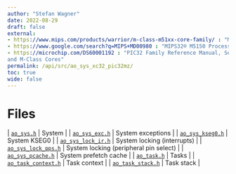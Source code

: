 ```yaml
---
author: "Stefan Wagner"
date: 2022-08-29
draft: false
external:
- https://www.mips.com/products/warrior/m-class-m51xx-core-family/ : "M-Class M51xx Core Family"
- https://www.google.com/search?q=MIPS+MD00980 : "MIPS32® M5150 Processor Core Family Software User’s Manual"
- https://microchip.com/DS60001192 : "PIC32 Family Reference Manual, Section 50, CPU for Devices with MIPS32® microAptiv™ 
and M-Class Cores"
permalink: /api/src/ao_sys_xc32_pic32mz/
toc: true
wide: false
---
```


# Files

| [`ao_sys.h`](ao_sys.h.md) | System |
| [`ao_sys_exc.h`](ao_sys_exc.h.md) | System exceptions |
| [`ao_sys_kseg0.h`](ao_sys_kseg0.h.md) | System KSEG0 |
| [`ao_sys_lock_ir.h`](ao_sys_lock_ir.h.md) | System locking (interrupts) |
| [`ao_sys_lock_pps.h`](ao_sys_lock_pps.h.md) | System locking (peripheral pin select) |
| [`ao_sys_pcache.h`](ao_sys_pcache.h.md) | System prefetch cache |
| [`ao_task.h`](ao_task.h.md) | Tasks |
| [`ao_task_context.h`](ao_task_context.h.md) | Task context |
| [`ao_task_stack.h`](ao_task_stack.h.md) | Task stack |

